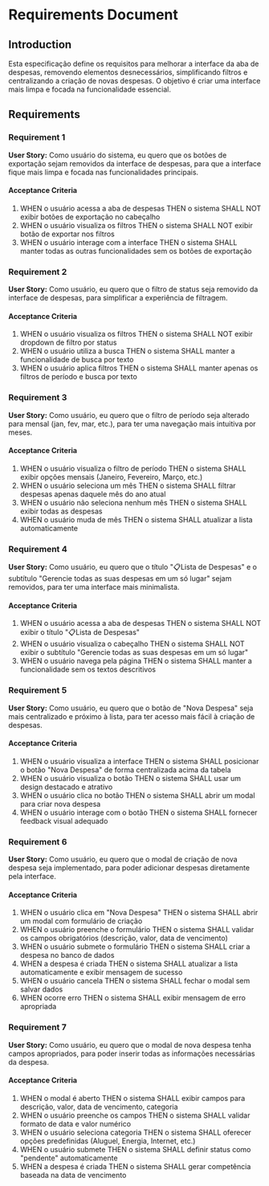 # Requirements Document

## Introduction

Esta especificação define os requisitos para melhorar a interface da aba de despesas, removendo elementos desnecessários, simplificando filtros e centralizando a criação de novas despesas. O objetivo é criar uma interface mais limpa e focada na funcionalidade essencial.

## Requirements

### Requirement 1

**User Story:** Como usuário do sistema, eu quero que os botões de exportação sejam removidos da interface de despesas, para que a interface fique mais limpa e focada nas funcionalidades principais.

#### Acceptance Criteria

1. WHEN o usuário acessa a aba de despesas THEN o sistema SHALL NOT exibir botões de exportação no cabeçalho
2. WHEN o usuário visualiza os filtros THEN o sistema SHALL NOT exibir botão de exportar nos filtros
3. WHEN o usuário interage com a interface THEN o sistema SHALL manter todas as outras funcionalidades sem os botões de exportação

### Requirement 2

**User Story:** Como usuário, eu quero que o filtro de status seja removido da interface de despesas, para simplificar a experiência de filtragem.

#### Acceptance Criteria

1. WHEN o usuário visualiza os filtros THEN o sistema SHALL NOT exibir dropdown de filtro por status
2. WHEN o usuário utiliza a busca THEN o sistema SHALL manter a funcionalidade de busca por texto
3. WHEN o usuário aplica filtros THEN o sistema SHALL manter apenas os filtros de período e busca por texto

### Requirement 3

**User Story:** Como usuário, eu quero que o filtro de período seja alterado para mensal (jan, fev, mar, etc.), para ter uma navegação mais intuitiva por meses.

#### Acceptance Criteria

1. WHEN o usuário visualiza o filtro de período THEN o sistema SHALL exibir opções mensais (Janeiro, Fevereiro, Março, etc.)
2. WHEN o usuário seleciona um mês THEN o sistema SHALL filtrar despesas apenas daquele mês do ano atual
3. WHEN o usuário não seleciona nenhum mês THEN o sistema SHALL exibir todas as despesas
4. WHEN o usuário muda de mês THEN o sistema SHALL atualizar a lista automaticamente

### Requirement 4

**User Story:** Como usuário, eu quero que o título "📋Lista de Despesas" e o subtítulo "Gerencie todas as suas despesas em um só lugar" sejam removidos, para ter uma interface mais minimalista.

#### Acceptance Criteria

1. WHEN o usuário acessa a aba de despesas THEN o sistema SHALL NOT exibir o título "📋Lista de Despesas"
2. WHEN o usuário visualiza o cabeçalho THEN o sistema SHALL NOT exibir o subtítulo "Gerencie todas as suas despesas em um só lugar"
3. WHEN o usuário navega pela página THEN o sistema SHALL manter a funcionalidade sem os textos descritivos

### Requirement 5

**User Story:** Como usuário, eu quero que o botão de "Nova Despesa" seja mais centralizado e próximo à lista, para ter acesso mais fácil à criação de despesas.

#### Acceptance Criteria

1. WHEN o usuário visualiza a interface THEN o sistema SHALL posicionar o botão "Nova Despesa" de forma centralizada acima da tabela
2. WHEN o usuário visualiza o botão THEN o sistema SHALL usar um design destacado e atrativo
3. WHEN o usuário clica no botão THEN o sistema SHALL abrir um modal para criar nova despesa
4. WHEN o usuário interage com o botão THEN o sistema SHALL fornecer feedback visual adequado

### Requirement 6

**User Story:** Como usuário, eu quero que o modal de criação de nova despesa seja implementado, para poder adicionar despesas diretamente pela interface.

#### Acceptance Criteria

1. WHEN o usuário clica em "Nova Despesa" THEN o sistema SHALL abrir um modal com formulário de criação
2. WHEN o usuário preenche o formulário THEN o sistema SHALL validar os campos obrigatórios (descrição, valor, data de vencimento)
3. WHEN o usuário submete o formulário THEN o sistema SHALL criar a despesa no banco de dados
4. WHEN a despesa é criada THEN o sistema SHALL atualizar a lista automaticamente e exibir mensagem de sucesso
5. WHEN o usuário cancela THEN o sistema SHALL fechar o modal sem salvar dados
6. WHEN ocorre erro THEN o sistema SHALL exibir mensagem de erro apropriada

### Requirement 7

**User Story:** Como usuário, eu quero que o modal de nova despesa tenha campos apropriados, para poder inserir todas as informações necessárias da despesa.

#### Acceptance Criteria

1. WHEN o modal é aberto THEN o sistema SHALL exibir campos para descrição, valor, data de vencimento, categoria
2. WHEN o usuário preenche os campos THEN o sistema SHALL validar formato de data e valor numérico
3. WHEN o usuário seleciona categoria THEN o sistema SHALL oferecer opções predefinidas (Aluguel, Energia, Internet, etc.)
4. WHEN o usuário submete THEN o sistema SHALL definir status como "pendente" automaticamente
5. WHEN a despesa é criada THEN o sistema SHALL gerar competência baseada na data de vencimento